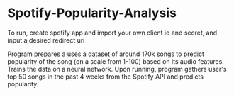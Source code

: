 ﻿# Spotify-Popularity-Analysis

To run, create spotify app and import your own client id and secret, and input a desired redirect uri

Program prepares a uses a dataset of around 170k songs to predict popularity of the song (on a scale from 1-100) based on its audio features. 
Trains the data on a neural network. 
Upon running, program gathers user's top 50 songs in the past 4 weeks from the Spotify API and predicts popularity. 
